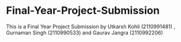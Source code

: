 # Final-Year-Project-Submission
This is a Final Year Project Submission by Utkarsh Kohli (2110991481) , Gurnaman Singh (2110990533) and Gaurav Jangra (2110992206)
